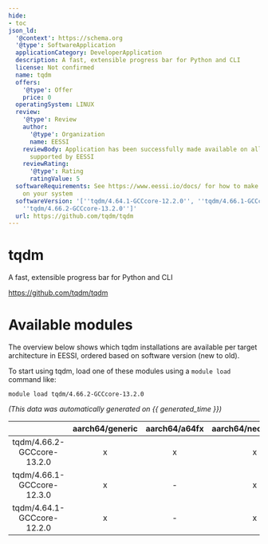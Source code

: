 ```yaml
---
hide:
- toc
json_ld:
  '@context': https://schema.org
  '@type': SoftwareApplication
  applicationCategory: DeveloperApplication
  description: A fast, extensible progress bar for Python and CLI
  license: Not confirmed
  name: tqdm
  offers:
    '@type': Offer
    price: 0
  operatingSystem: LINUX
  review:
    '@type': Review
    author:
      '@type': Organization
      name: EESSI
    reviewBody: Application has been successfully made available on all architectures
      supported by EESSI
    reviewRating:
      '@type': Rating
      ratingValue: 5
  softwareRequirements: See https://www.eessi.io/docs/ for how to make EESSI available
    on your system
  softwareVersion: '[''tqdm/4.64.1-GCCcore-12.2.0'', ''tqdm/4.66.1-GCCcore-12.3.0'',
    ''tqdm/4.66.2-GCCcore-13.2.0'']'
  url: https://github.com/tqdm/tqdm
---
```


tqdm
====


A fast, extensible progress bar for Python and CLI

https://github.com/tqdm/tqdm
# Available modules


The overview below shows which tqdm installations are available per target architecture in EESSI, ordered based on software version (new to old).

To start using tqdm, load one of these modules using a `module load` command like:

```shell
module load tqdm/4.66.2-GCCcore-13.2.0
```

*(This data was automatically generated on {{ generated_time }})*

| |aarch64/generic|aarch64/a64fx|aarch64/neoverse_n1|aarch64/neoverse_v1|aarch64/nvidia/grace|x86_64/generic|x86_64/amd/zen2|x86_64/amd/zen3|x86_64/amd/zen4|x86_64/intel/cascadelake|x86_64/intel/haswell|x86_64/intel/icelake|x86_64/intel/sapphirerapids|x86_64/intel/skylake_avx512|
| :---: | :---: | :---: | :---: | :---: | :---: | :---: | :---: | :---: | :---: | :---: | :---: | :---: | :---: | :---: |
|tqdm/4.66.2-GCCcore-13.2.0|x|x|x|x|x|x|x|x|x|x|x|x|x|x|
|tqdm/4.66.1-GCCcore-12.3.0|x|-|x|x|x|x|x|x|x|x|x|x|x|x|
|tqdm/4.64.1-GCCcore-12.2.0|x|-|x|x|x|x|x|x|x|x|x|x|x|x|
